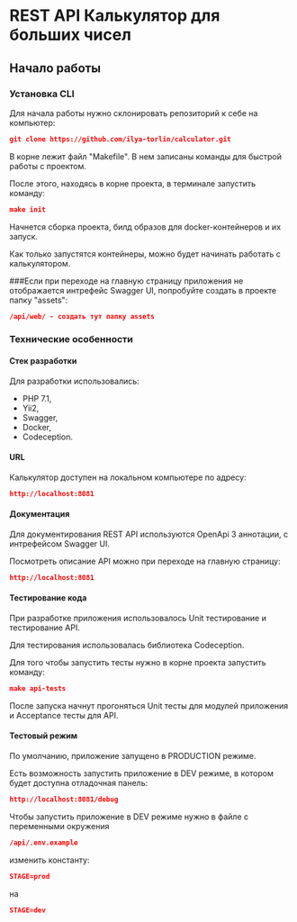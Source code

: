 # REST API Калькулятор для больших чисел

## Начало работы

### Установка CLI

Для начала работы нужно склонировать репозиторий к себе на компьютер:
```json
git clone https://github.com/ilya-torlin/calculator.git
```
В корне лежит файл "Makefile". В нем записаны команды для быстрой работы с проектом.

После этого, находясь в корне проекта, в терминале запустить команду:
```json
make init
```
Начнется сборка проекта, билд образов для docker-контейнеров и их запуск.

Как только запустятся контейнеры, можно будет начинать работать с калькулятором.

###Если при переходе на главную страницу приложения не отображается интрефейс Swagger UI, попробуйте создать в проекте папку "assets":
```json
/api/web/ - создать тут папку assets
```

### Технические особенности

#### Стек разработки

Для разработки использовались:
* PHP 7.1,
* Yii2,
* Swagger,
* Docker,
* Codeception.

#### URL

Калькулятор доступен на локальном компьютере по адресу:

```json
http://localhost:8081
```

#### Документация 

Для документирования REST API используются OpenApi 3 аннотации, с интрефейсом Swagger UI. 

Посмотреть описание API можно при переходе на главную страницу: 

```json
http://localhost:8081
```

#### Тестирование кода

При разработке приложения использовалось Unit тестирование и тестирование API.

Для тестирования использовалась библиотека Codeception.

Для того чтобы запустить тесты нужно в корне проекта запустить команду:
 ```json
make api-tests
 ```
После запуска начнут прогоняться Unit тесты для модулей приложения и Acceptance тесты для API.

#### Тестовый режим

По умолчанию, приложение запущено в PRODUCTION режиме. 

Есть возможность запустить приложение в DEV режиме, в котором будет доступна отладочная панель:
```json
http://localhost:8081/debug
```
Чтобы запустить приложение в DEV режиме нужно в файле с переменными окружения 
```json
/api/.env.example
``` 
изменить константу: 
```json
STAGE=prod 
``` 
на 
```json
STAGE=dev 
``` 
